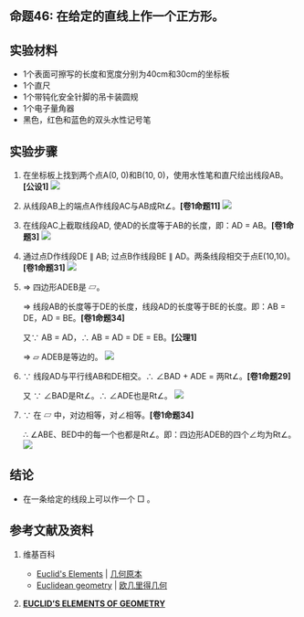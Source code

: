 ## 命题46: 在给定的直线上作一个正方形。

## 实验材料

- 1个表面可擦写的长度和宽度分别为40cm和30cm的坐标板
- 1个直尺
- 1个带钝化安全针脚的吊卡装圆规
- 1个电子量角器
- 黑色，红色和蓝色的双头水性记号笔

## 实验步骤

1. 在坐标板上找到两个点A(0, 0)和B(10, 0)，使用水性笔和直尺绘出线段AB。**[公设1]**
![](/images/欧几里得几何/欧几里得元素中典型的几何实验/卷1/命题46/46a1.jpg)

2. 从线段AB上的端点A作线段AC与AB成Rt∠。**[卷1命题11]**
![](/images/欧几里得几何/欧几里得元素中典型的几何实验/卷1/命题46/46a2.jpg)

3. 在线段AC上截取线段AD, 使AD的长度等于AB的长度，即：AD = AB。**[卷1命题3]**
![](/images/欧几里得几何/欧几里得元素中典型的几何实验/卷1/命题46/46a3.jpg)

4. 通过点D作线段DE ∥ AB;  过点B作线段BE ∥ AD。两条线段相交于点E(10,10)。**[卷1命题31]**
![](/images/欧几里得几何/欧几里得元素中典型的几何实验/卷1/命题46/46a4.jpg)

5. ⇒ 四边形ADEB是 ▱。

    ⇒ 线段AB的长度等于DE的长度，线段AD的长度等于BE的长度。即：AB = DE，AD = BE。**[卷1命题34]**

	又∵ AB = AD，∴ AB = AD = DE = EB。**[公理1]**

    ⇒ ▱ ADEB是等边的。
![](/images/欧几里得几何/欧几里得元素中典型的几何实验/卷1/命题46/46a5.jpg)

6. ∵ 线段AD与平行线AB和DE相交。∴ ∠BAD + ADE = 两Rt∠。**[卷1命题29]**

	又 ∵ ∠BAD是Rt∠。∴ ∠ADE也是Rt∠。
![](/images/欧几里得几何/欧几里得元素中典型的几何实验/卷1/命题46/46a6.jpg)

7. ∵ 在 ▱ 中，对边相等，对∠相等。**[卷1命题34]**

   ∴  ∠ABE、BED中的每一个也都是Rt∠。即：四边形ADEB的四个∠均为Rt∠。
![](/images/欧几里得几何/欧几里得元素中典型的几何实验/卷1/命题46/46a7.jpg)

## 结论

- 在一条给定的线段上可以作一个 □ 。

## 参考文献及资料

1. 维基百科
	- [Euclid's Elements](https://en.wikipedia.org/wiki/Euclid%27s_Elements) | [几何原本](https://zh.wikipedia.org/wiki/%E5%87%A0%E4%BD%95%E5%8E%9F%E6%9C%AC) 
	- [Euclidean geometry](https://en.wikipedia.org/wiki/Euclidean_geometry) | [欧几里得几何](https://zh.wikipedia.org/wiki/%E6%AC%A7%E5%87%A0%E9%87%8C%E5%BE%97%E5%87%A0%E4%BD%95) 

2. [**EUCLID’S ELEMENTS OF GEOMETRY**](https://farside.ph.utexas.edu/books/Euclid/Elements.pdf) 

